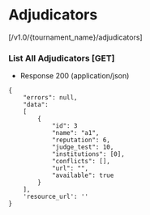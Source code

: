 # Adjudicators

[/v1.0/{tournament_name}/adjudicators]

### List All Adjudicators [GET]

+ Response 200 (application/json)

```
{
	"errors": null,
	"data":
    [
        {
            "id": 3
            "name": "a1",
            "reputation": 6,
            "judge_test": 10,
            "institutions": [0],
            "conflicts": [],
            "url": "",
            "available": true
        }
    ],
    'resource_url': ''
}
```